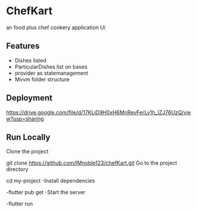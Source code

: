 # ChefKart
an food plus chef cookery application Ui

## Features
- Dishes listed
- ParticularDishes list on bases
- provider as statemanagement
- Mvvm folder structure
## Deployment
https://drive.google.com/file/d/17KLiD9H0xH6MnRevFerLv1h_lZJ76UzQ/view?usp=sharing

## Run Locally
Clone the project

  git clone https://github.com/IMnoble123/chefKart.git
Go to the project directory

  cd my-project
  -Install dependencies

 -flutter pub get
 -Start the server

 -flutter run
